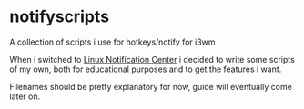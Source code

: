 # notifyscripts
A collection of scripts i use for hotkeys/notify for i3wm

When i switched to [Linux Notification Center](https://github.com/phuhl/linux_notification_center) i decided to write some scripts of my own,
both for educational purposes and to get the features i want.

Filenames should be pretty explanatory for now, guide will eventually come later on.
